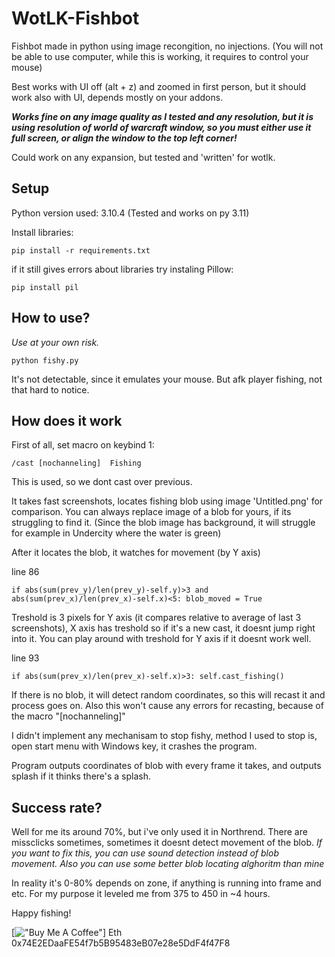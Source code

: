 # WotLK-Fishbot

Fishbot made in python using image recongition, no injections. 
(You will not be able to use computer, while this is working, it requires to control your mouse)


Best works with UI off (alt + z) and zoomed in first person, but it should work also with UI, depends mostly on your addons.

***Works fine on any image quality as I tested and any resolution, but it is using resolution of world of warcraft window, so you must either use it full screen, or align the window to the top left corner!***

Could work on any expansion, but tested and 'written' for wotlk.

## Setup

Python version used: 3.10.4 (Tested and works on py 3.11)

Install libraries:
```
pip install -r requirements.txt
```
if it still gives errors about libraries try instaling Pillow:
```
pip install pil
```

## How to use?
*Use at your own risk.*

```
python fishy.py
```

It's not detectable, since it emulates your mouse. But afk player fishing, not that hard to notice.


## How does it work

First of all, set macro on keybind 1:

```
/cast [nochanneling]  Fishing
```
This is used, so we dont cast over previous.



It takes fast screenshots, locates fishing blob using image 'Untitled.png' for comparison. You can always replace image of a blob for yours, if its struggling to find it. (Since the blob image has background, it will struggle for example in Undercity where the water is green)

After it locates the blob, it watches for movement (by Y axis)

line 86
```
if abs(sum(prev_y)/len(prev_y)-self.y)>3 and abs(sum(prev_x)/len(prev_x)-self.x)<5: blob_moved = True 
```
Treshold is 3 pixels for Y axis (it compares relative to average of last 3 screenshots), X axis has treshold so if it's a new cast, it doesnt jump right into it.
You can play around with treshold for Y axis if it doesnt work well.

line 93
```
if abs(sum(prev_x)/len(prev_x)-self.x)>3: self.cast_fishing()
```
If there is no blob, it will detect random coordinates, so this will recast it and process goes on. Also this won't cause any errors for recasting, because of the macro "[nochanneling]" 

I didn't implement any mechanisam to stop fishy, method I used to stop is, open start menu with Windows key, it crashes the program.

Program outputs coordinates of blob with every frame it takes, and outputs splash if it thinks there's a splash.



## Success rate?
Well for me its around 70%, but i've only used it in Northrend. 
There are missclicks sometimes, sometimes it doesnt detect movement of the blob. 
*If you want to fix this, you can use sound detection instead of blob movement. Also you can use some better blob locating alghoritm than mine*

In reality it's 0-80% depends on zone, if anything is running into frame and etc. For my purpose it leveled me from 375 to 450 in ~4 hours.


Happy fishing!

[!["Buy Me A Coffee"](https://www.buymeacoffee.com/assets/img/custom_images/orange_img.png)]
Eth
0x74E2EDaaFE54f7b5B95483eB07e28e5DdF4f47F8
